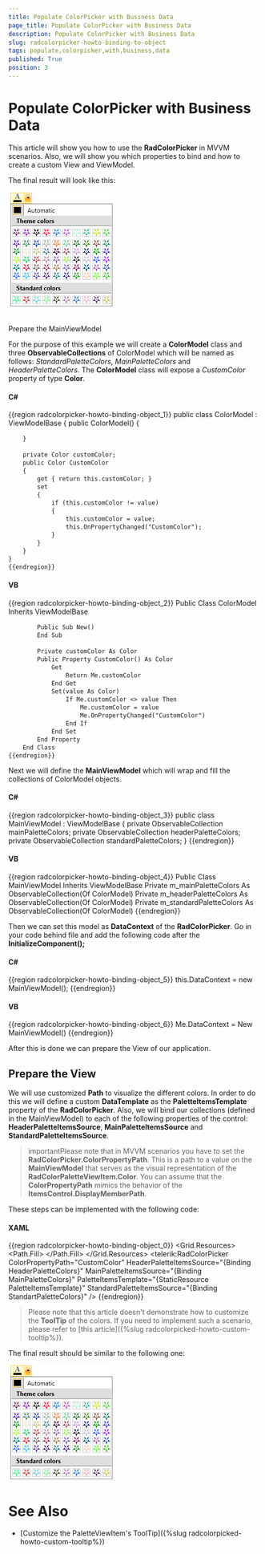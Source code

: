 ```yaml
---
title: Populate ColorPicker with Business Data
page_title: Populate ColorPicker with Business Data
description: Populate ColorPicker with Business Data
slug: radcolorpicker-howto-binding-to-object
tags: populate,colorpicker,with,business,data
published: True
position: 3
---
```


# Populate ColorPicker with Business Data



This article will show you how to use the __RadColorPicker__ in MVVM scenarios. Also, we will show you which properties to bind and how to create a custom View and ViewModel.
	  

The final result will look like this:


 ![Rad Color Picker How To Data Binding Object](images/RadColorPicker_HowTo_DataBinding_Object.png)

## 
Prepare the MainViewModel
	  

For the purpose of this example we will create a __ColorModel__ class and three __ObservableCollections__ of ColorModel which will be named as follows: *StandardPaletteColors*, *MainPaletteColors* and *HeaderPaletteColors*. The __ColorModel__ class will expose a *CustomColor* property of type __Color__.
		

#### __C#__

{{region radcolorpicker-howto-binding-object_1}}
	public class ColorModel : ViewModelBase
	{
		public ColorModel()
		{
	
		}
	
		private Color customColor;
		public Color CustomColor
		{
			get { return this.customColor; }
			set
			{
				if (this.customColor != value)
				{
					this.customColor = value;
					this.OnPropertyChanged("CustomColor");
				}
			}
		}
	}
	{{endregion}}



#### __VB__

{{region radcolorpicker-howto-binding-object_2}}
		Public Class ColorModel
			Inherits ViewModelBase
	
			Public Sub New()
			End Sub
	
			Private customColor As Color
			Public Property CustomColor() As Color
				Get
					Return Me.customColor
				End Get
				Set(value As Color)
					If Me.customColor <> value Then
						Me.customColor = value
						Me.OnPropertyChanged("CustomColor")
					End If
				End Set
			End Property
		End Class
	{{endregion}}



Next we will define the __MainViewModel__ which will wrap and fill the collections of ColorModel objects.
		

#### __C#__

{{region radcolorpicker-howto-binding-object_3}}
	public class MainViewModel : ViewModelBase
	{
		private ObservableCollection<ColorModel> mainPaletteColors;
		private ObservableCollection<ColorModel> headerPaletteColors;
		private ObservableCollection<ColorModel> standardPaletteColors;
    }
	{{endregion}}



#### __VB__

{{region radcolorpicker-howto-binding-object_4}}
		Public Class MainViewModel
			Inherits ViewModelBase
			Private m_mainPaletteColors As ObservableCollection(Of ColorModel)
			Private m_headerPaletteColors As ObservableCollection(Of ColorModel)
			Private m_standardPaletteColors As ObservableCollection(Of ColorModel)
	{{endregion}}



Then we can set this model as __DataContext__ of the __RadColorPicker__. Go in your code behind file and add the following code after the __InitializeComponent();__

#### __C#__

{{region radcolorpicker-howto-binding-object_5}}
		this.DataContext = new MainViewModel();
	{{endregion}}



#### __VB__

{{region radcolorpicker-howto-binding-object_6}}
		Me.DataContext = New MainViewModel()
	{{endregion}}

After this is done we can prepare the View of our application.
		

## Prepare the View
	  

We will use customized __Path__ to visualize the different colors. In order to do this we will define a custom __DataTemplate__ as the __PaletteItemsTemplate__ property of the __RadColorPicker__. Also, we will bind our collections (defined in the MainViewModel) to each of the following properties of the control: __HeaderPaletteItemsSource__, __MainPaletteItemsSource__ and __StandardPaletteItemsSource__.
		

>importantPlease note that in MVVM scenarios you have to set the __RadColorPicker.ColorPropertyPath__. This is a path to a value on the __MainViewModel__ that serves as the visual representation of the __RadColorPaletteViewItem.Color__. You can assume that the __ColorPropertyPath__ mimics the behavior of the __ItemsControl.DisplayMemberPath__.
		  

These steps can be implemented with the following code:
		

#### __XAML__

{{region radcolorpicker-howto-binding-object_0}}
    <Grid>
        <Grid.Resources>
            <DataTemplate x:Key="PaletteItemsTemplate">
                <Path Data="M8,6 C8.5522861,6 9.000001,6.4477153 9.000001,7 C9.000001,7.5522847
                      8.5522861,8 8.000001,8 C7.4477162,8 7.000001,7.5522847 7.000001,7
                      C7.000001,6.4477153 7.4477162,6 8.000001,6 z M3,0 L8,4 C6.3431458,4
                      5,5.3431458 5,7 C5,8.6568546 6.3431458,10 8,10 C9.6568546,10 11,8.6568546
                      11,7 C11,5.3431458 9.6568546,4 8,4 L13,0 L11,6 L16,10 L10,10 L8,16 L6,10
                      L0,10 L5,6 z ">
                    <Path.Fill>
                        <SolidColorBrush Color="{Binding CustomColor}" />
                    </Path.Fill>
                </Path>
            </DataTemplate>
        </Grid.Resources>
        <telerik:RadColorPicker ColorPropertyPath="CustomColor"
                                HeaderPaletteItemsSource="{Binding HeaderPaletteColors}"
                                MainPaletteItemsSource="{Binding MainPaletteColors}"
                                PaletteItemsTemplate="{StaticResource PaletteItemsTemplate}"
                                StandardPaletteItemsSource="{Binding StandartPaletteColors}" />
    </Grid>
	{{endregion}}



>Please note that this article doesn't demonstrate how to customize the __ToolTip__ of the colors. If you need to implement such a scenario, please refer to [this article]({%slug radcolorpicked-howto-custom-tooltip%}).
		  

The final result should be similar to the following one:

![Rad Color Picker How To Data Binding Object](images/RadColorPicker_HowTo_DataBinding_Object.png)

# See Also

 * [Customize the PaletteViewItem's ToolTip]({%slug radcolorpicked-howto-custom-tooltip%})
